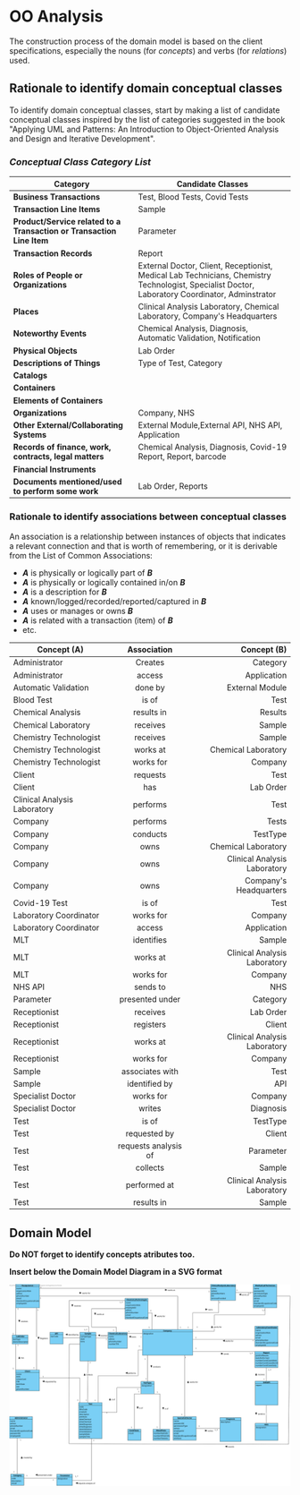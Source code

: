 # OO Analysis #

The construction process of the domain model is based on the client specifications, especially the nouns (for _concepts_) and verbs (for _relations_) used. 

## Rationale to identify domain conceptual classes ##
To identify domain conceptual classes, start by making a list of candidate conceptual classes inspired by the list of categories suggested in the book "Applying UML and Patterns: An Introduction to Object-Oriented Analysis and Design and Iterative Development". 


### _Conceptual Class Category List_ ###

| **Category** 		|  **Candidate Classes** |
|------------  				|---------      |
| **Business Transactions** 	| Test, Blood Tests, Covid Tests|
|**Transaction Line Items**| Sample|
|**Product/Service related to a Transaction or Transaction Line Item**| Parameter  |
|**Transaction Records**|  Report|
|**Roles of People or Organizations**|External Doctor, Client, Receptionist, Medical Lab Technicians, Chemistry Technologist, Specialist Doctor, Laboratory Coordinator, Adminstrator|
|**Places**|Clinical Analysis Laboratory, Chemical Laboratory, Company's Headquarters|
|**Noteworthy Events**|Chemical Analysis, Diagnosis, Automatic Validation, Notification|
|**Physical Objects**| Lab Order|
|**Descriptions of Things**| Type of Test, Category|
|**Catalogs**||
|**Containers**||
|**Elements of Containers**| |
|**Organizations**|Company, NHS|
|**Other External/Collaborating Systems**| External Module,External API, NHS API, Application|
|**Records of finance, work, contracts, legal matters**|Chemical Analysis, Diagnosis, Covid-19 Report, Report, barcode|
|**Financial Instruments**||
|**Documents mentioned/used to perform some work**| Lab Order, Reports|




### **Rationale to identify associations between conceptual classes**

An association is a relationship between instances of objects that indicates a relevant connection and that is worth of remembering, or it is derivable from the List of Common Associations: 

+ **_A_** is physically or logically part of **_B_**
+ **_A_** is physically or logically contained in/on **_B_**
+ **_A_** is a description for **_B_**
+ **_A_** known/logged/recorded/reported/captured in **_B_**
+ **_A_** uses or manages or owns **_B_**
+ **_A_** is related with a transaction (item) of **_B_**
+ etc.



| Concept (A) 		|  Association   	|  Concept (B) |
|----------	   		|:-------------:		|------:       |
|Administrator|Creates|Category|
|Administrator|access|Application|
|Automatic Validation|done by |External Module|
|Blood Test| is of| Test
|Chemical Analysis|results in|Results|
|Chemical Laboratory 	| receives | Sample|
|Chemistry Technologist | receives | Sample
|Chemistry Technologist | works at | Chemical Laboratory
|Chemistry Technologist | works for| Company
|Client|requests |Test|
|Client| has | Lab Order|
|Clinical Analysis Laboratory 	| performs | Test|
|Company 	| performs| Tests|
|Company | conducts | TestType|
|Company | owns | Chemical Laboratory|
|Company| owns | Clinical Analysis Laboratory|
|Company| owns | Company's Headquarters|
|Covid-19 Test| is of | Test
|Laboratory Coordinator | works for | Company
|Laboratory Coordinator |access|Application|
|MLT | identifies | Sample
|MLT | works at | Clinical Analysis Laboratory|
|MLT | works for | Company
|NHS API | sends to | NHS
|Parameter 	| presented under  | Category  |
|Receptionist | receives | Lab Order
|Receptionist | registers | Client
|Receptionist | works at | Clinical Analysis Laboratory|
|Receptionist | works for | Company
|Sample|associates with|Test|
|Sample|identified by|API|
|Specialist Doctor | works for| Company|
|Specialist Doctor | writes | Diagnosis|
|Test | is of | TestType
|Test | requested by | Client
|Test | requests analysis of | Parameter|
|Test|collects|Sample|
|Test|performed at|Clinical Analysis Laboratory|
|Test|results in|Sample|



## Domain Model

**Do NOT forget to identify concepts atributes too.**

**Insert below the Domain Model Diagram in a SVG format**

![DM.svg](MD.svg)



